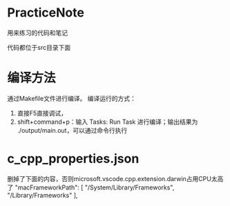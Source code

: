 # PracticeNote
用来练习的代码和笔记

代码都位于src目录下面

# 编译方法
通过Makefile文件进行编译。
编译运行的方式：
1. 直接F5直接调试，
2. shift+command+p：输入 Tasks: Run Task 进行编译；输出结果为 ./output/main.out，可以通过命令行执行

# c_cpp_properties.json
删掉了下面的内容，否则microsoft.vscode.cpp.extension.darwin占用CPU太高了
"macFrameworkPath": [
    "/System/Library/Frameworks",
    "/Library/Frameworks"
],
